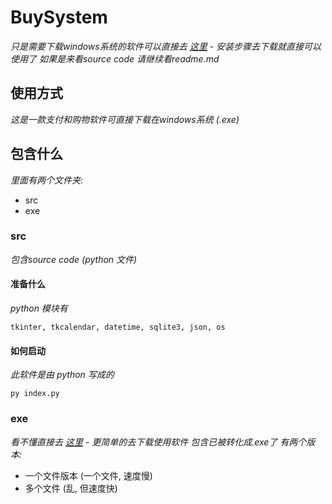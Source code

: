 # BuySystem 
_只是需要下载windows系统的软件可以直接去 [这里](http://zllweb.000webhostapp.com/html/buySystem/) - 安装步骤去下载就直接可以使用了_
_如果是来看source code 请继续看readme.md_


## 使用方式
_这是一款支付和购物软件可直接下载在windows系统 (.exe)_

## 包含什么
_里面有两个文件夹:_
* src
* exe

### src
_包含source code (python 文件)_
#### 准备什么
_python 模块有_
```
tkinter, tkcalendar, datetime, sqlite3, json, os
```

#### 如何启动
_此软件是由 python 写成的_
```
py index.py
```

### exe
_看不懂直接去 [这里](http://zllweb.000webhostapp.com/html/buySystem/) - 更简单的去下载使用软件_
_包含已被转化成.exe了_
_有两个版本:_
* 一个文件版本 (一个文件, 速度慢)
* 多个文件 (乱, 但速度快)